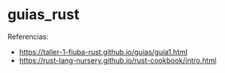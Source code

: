 # guias_rust

Referencias: 
- https://taller-1-fiuba-rust.github.io/guias/guia1.html    
- https://rust-lang-nursery.github.io/rust-cookbook/intro.html
